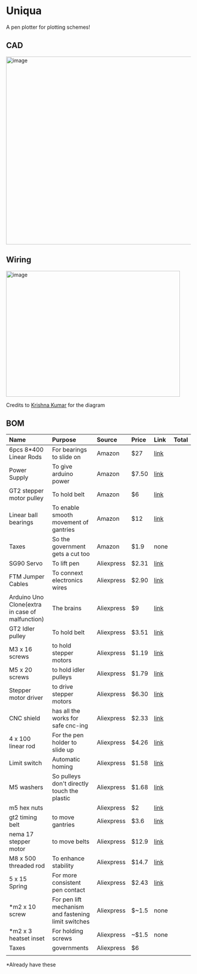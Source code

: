 # Uniqua
A pen plotter for plotting schemes!

## CAD
<img width="690" height="512" alt="image" src="https://github.com/user-attachments/assets/8aa379eb-93bb-436f-86bc-1acc75314d31" />


## Wiring
<img width="474" height="343" alt="image" src="https://github.com/user-attachments/assets/9d6dde57-ed8b-4e34-9c51-7f1ab46ce735" />

Credits to [Krishna Kumar](https://www.hackster.io/kk1211114) for the diagram


## BOM
| Name   | Purpose      | Source         | Price | Link | Total|
|:-------|:-------------|:---------------|:------|:------|:----------|
|6pcs 8*400 Linear Rods|For bearings to slide on|Amazon|$27|[link](https://www.amazon.com/gp/product/B0CXTX5FZ3/ref=ox_sc_act_title_1?smid=A2IW11PEFKCHE9&psc=1)||
|Power Supply|To give arduino power|Amazon|$7.50|[link](https://www.amazon.com/gp/product/B018OLREG4/ref=ox_sc_act_title_3?smid=A2VN47FGA6FR8&psc=1)||
|GT2 stepper motor pulley|To hold belt|Amazon|$6|[link](https://www.amazon.com/gp/product/B07CXSSGF8/ref=ox_sc_act_title_4?smid=A2QQQKMKGVNA5E&psc=1)||
|Linear ball bearings|To enable smooth movement of gantries|Amazon|$12|[link](https://www.amazon.com/gp/product/B087WPGQ8T/ref=ox_sc_act_title_5?smid=A3TIH0U3DL7GNQ&psc=1)||
|Taxes|So the government gets a cut too|Amazon|$1.9|none||
|SG90 Servo| To lift pen|Aliexpress|$2.31|[link](https://www.aliexpress.com/item/3256806385982254.html?spm=a2g0o.cart.0.0.3cfa38daS7Zzi6&mp=1&pdp_npi=5%40dis%21USD%21USD%202.31%21USD%202.31%21%21USD%202.31%21%21%21%402101c67a17537423498472061e0c59%2112000037705759120%21ct%21US%216369324848%21%211%210&_gl=1*1uqgl4s*_gcl_aw*R0NMLjE3NDg2NDY3NzguQ2p3S0NBandydVhCQmhBckVpd0FDQlJ0SGY0Y1FsdERxTktaektpTjZvQXhCbXFSMlVYNXRxb3pmckRVNE92VTQ4VkNDU2xpWFhZYlFob0NZMzRRQXZEX0J3RQ..*_gcl_dc*R0NMLjE3NDg2NDY3NzguQ2p3S0NBandydVhCQmhBckVpd0FDQlJ0SGY0Y1FsdERxTktaektpTjZvQXhCbXFSMlVYNXRxb3pmckRVNE92VTQ4VkNDU2xpWFhZYlFob0NZMzRRQXZEX0J3RQ..*_gcl_au*Mjc3OTY4OTE5LjE3NDcyNzI0MDM.*_ga*MjA3NTQzODk0NC4xNzUzNzM0NDE4*_ga_VED1YSGNC7*czE3NTM3NDIxNzckbzIkZzEkdDE3NTM3NDIzNTEkajU5JGwwJGgw)||
|FTM Jumper Cables|To connext electronics wires|Aliexpress|$2.90|[link](https://www.aliexpress.com/item/3256802798368625.html?spm=a2g0o.cart.0.0.3cfa38daS7Zzi6&mp=1&pdp_npi=5%40dis%21USD%21USD%202.89%21USD%202.89%21%21USD%202.89%21%21%21%402101c67a17537423498472061e0c59%2112000023065504336%21ct%21US%216369324848%21%211%210&_gl=1*1uqgl4s*_gcl_aw*R0NMLjE3NDg2NDY3NzguQ2p3S0NBandydVhCQmhBckVpd0FDQlJ0SGY0Y1FsdERxTktaektpTjZvQXhCbXFSMlVYNXRxb3pmckRVNE92VTQ4VkNDU2xpWFhZYlFob0NZMzRRQXZEX0J3RQ..*_gcl_dc*R0NMLjE3NDg2NDY3NzguQ2p3S0NBandydVhCQmhBckVpd0FDQlJ0SGY0Y1FsdERxTktaektpTjZvQXhCbXFSMlVYNXRxb3pmckRVNE92VTQ4VkNDU2xpWFhZYlFob0NZMzRRQXZEX0J3RQ..*_gcl_au*Mjc3OTY4OTE5LjE3NDcyNzI0MDM.*_ga*MjA3NTQzODk0NC4xNzUzNzM0NDE4*_ga_VED1YSGNC7*czE3NTM3NDIxNzckbzIkZzEkdDE3NTM3NDIzNTEkajU5JGwwJGgw)||
|Arduino Uno Clone(extra in case of malfunction)|The brains|Aliexpress|$9|[link](https://www.aliexpress.us/item/3256805955372826.html?spm=a2g0o.cart.0.0.3cfa38daS7Zzi6&mp=1&pdp_npi=5%40dis%21USD%21USD%204.49%21USD%204.49%21%21USD%204.49%21%21%21%402101c67a17537423498472061e0c59%2112000035947933188%21ct%21US%216369324848%21%212%210&_gl=1*amc11f*_gcl_aw*R0NMLjE3NDg2NDY3NzguQ2p3S0NBandydVhCQmhBckVpd0FDQlJ0SGY0Y1FsdERxTktaektpTjZvQXhCbXFSMlVYNXRxb3pmckRVNE92VTQ4VkNDU2xpWFhZYlFob0NZMzRRQXZEX0J3RQ..*_gcl_dc*R0NMLjE3NDg2NDY3NzguQ2p3S0NBandydVhCQmhBckVpd0FDQlJ0SGY0Y1FsdERxTktaektpTjZvQXhCbXFSMlVYNXRxb3pmckRVNE92VTQ4VkNDU2xpWFhZYlFob0NZMzRRQXZEX0J3RQ..*_gcl_au*Mjc3OTY4OTE5LjE3NDcyNzI0MDM.*_ga*MjA3NTQzODk0NC4xNzUzNzM0NDE4*_ga_VED1YSGNC7*czE3NTM3NDIxNzckbzIkZzEkdDE3NTM3NDI1MzMkajYwJGwwJGgw&gatewayAdapt=glo2usa)||
|GT2 Idler pulley|To hold belt|Aliexpress|$3.51|[link](https://www.aliexpress.com/item/3256805966224219.html?spm=a2g0o.cart.0.0.3cfa38daS7Zzi6&mp=1&pdp_npi=5%40dis%21USD%21USD%203.51%21USD%203.51%21%21USD%203.51%21%21%21%402103146c17537427860388128e1f15%2112000036001922943%21ct%21US%216369324848%21%211%210&_gl=1*1e9y95g*_gcl_aw*R0NMLjE3NDg2NDY3NzguQ2p3S0NBandydVhCQmhBckVpd0FDQlJ0SGY0Y1FsdERxTktaektpTjZvQXhCbXFSMlVYNXRxb3pmckRVNE92VTQ4VkNDU2xpWFhZYlFob0NZMzRRQXZEX0J3RQ..*_gcl_dc*R0NMLjE3NDg2NDY3NzguQ2p3S0NBandydVhCQmhBckVpd0FDQlJ0SGY0Y1FsdERxTktaektpTjZvQXhCbXFSMlVYNXRxb3pmckRVNE92VTQ4VkNDU2xpWFhZYlFob0NZMzRRQXZEX0J3RQ..*_gcl_au*Mjc3OTY4OTE5LjE3NDcyNzI0MDM.*_ga*MjA3NTQzODk0NC4xNzUzNzM0NDE4*_ga_VED1YSGNC7*czE3NTM3NDIxNzckbzIkZzEkdDE3NTM3NDI5MzEkajYwJGwwJGgw)||
|M3 x 16 screws|to hold stepper motors|Aliexpress|$1.19|[link](https://www.aliexpress.com/item/3256805692722422.html?spm=a2g0o.cart.0.0.3cfa38daS7Zzi6&mp=1&pdp_npi=5%40dis%21USD%21USD%201.19%21USD%201.19%21%21USD%201.19%21%21%21%402103146c17537427860388128e1f15%2112000034679037239%21ct%21US%216369324848%21%211%210&_gl=1*1e9y95g*_gcl_aw*R0NMLjE3NDg2NDY3NzguQ2p3S0NBandydVhCQmhBckVpd0FDQlJ0SGY0Y1FsdERxTktaektpTjZvQXhCbXFSMlVYNXRxb3pmckRVNE92VTQ4VkNDU2xpWFhZYlFob0NZMzRRQXZEX0J3RQ..*_gcl_dc*R0NMLjE3NDg2NDY3NzguQ2p3S0NBandydVhCQmhBckVpd0FDQlJ0SGY0Y1FsdERxTktaektpTjZvQXhCbXFSMlVYNXRxb3pmckRVNE92VTQ4VkNDU2xpWFhZYlFob0NZMzRRQXZEX0J3RQ..*_gcl_au*Mjc3OTY4OTE5LjE3NDcyNzI0MDM.*_ga*MjA3NTQzODk0NC4xNzUzNzM0NDE4*_ga_VED1YSGNC7*czE3NTM3NDIxNzckbzIkZzEkdDE3NTM3NDI5MzEkajYwJGwwJGgw)||
|M5 x 20 screws|to hold idler pulleys|Aliexpress|$1.79|[link](https://www.aliexpress.com/item/2255800598515019.html?spm=a2g0o.cart.0.0.3cfa38daS7Zzi6&mp=1&pdp_npi=5%40dis%21USD%21USD%201.79%21USD%201.72%21%21USD%201.72%21%21%21%402103146c17537427860388128e1f15%2112000036122606202%21ct%21US%216369324848%21%211%210&_gl=1*1e9y95g*_gcl_aw*R0NMLjE3NDg2NDY3NzguQ2p3S0NBandydVhCQmhBckVpd0FDQlJ0SGY0Y1FsdERxTktaektpTjZvQXhCbXFSMlVYNXRxb3pmckRVNE92VTQ4VkNDU2xpWFhZYlFob0NZMzRRQXZEX0J3RQ..*_gcl_dc*R0NMLjE3NDg2NDY3NzguQ2p3S0NBandydVhCQmhBckVpd0FDQlJ0SGY0Y1FsdERxTktaektpTjZvQXhCbXFSMlVYNXRxb3pmckRVNE92VTQ4VkNDU2xpWFhZYlFob0NZMzRRQXZEX0J3RQ..*_gcl_au*Mjc3OTY4OTE5LjE3NDcyNzI0MDM.*_ga*MjA3NTQzODk0NC4xNzUzNzM0NDE4*_ga_VED1YSGNC7*czE3NTM3NDIxNzckbzIkZzEkdDE3NTM3NDI5MzEkajYwJGwwJGgw)||
|Stepper motor driver|to drive stepper motors|Aliexpress|$6.30|[link](https://www.aliexpress.com/item/3256803799187214.html?spm=a2g0o.cart.0.0.3cfa38daS7Zzi6&mp=1&pdp_npi=5%40dis%21USD%21USD%206.28%21USD%206.28%21%21USD%206.28%21%21%21%402101c67a17537423498472061e0c59%2112000027645005775%21ct%21US%216369324848%21%211%210&_gl=1*1e9y95g*_gcl_aw*R0NMLjE3NDg2NDY3NzguQ2p3S0NBandydVhCQmhBckVpd0FDQlJ0SGY0Y1FsdERxTktaektpTjZvQXhCbXFSMlVYNXRxb3pmckRVNE92VTQ4VkNDU2xpWFhZYlFob0NZMzRRQXZEX0J3RQ..*_gcl_dc*R0NMLjE3NDg2NDY3NzguQ2p3S0NBandydVhCQmhBckVpd0FDQlJ0SGY0Y1FsdERxTktaektpTjZvQXhCbXFSMlVYNXRxb3pmckRVNE92VTQ4VkNDU2xpWFhZYlFob0NZMzRRQXZEX0J3RQ..*_gcl_au*Mjc3OTY4OTE5LjE3NDcyNzI0MDM.*_ga*MjA3NTQzODk0NC4xNzUzNzM0NDE4*_ga_VED1YSGNC7*czE3NTM3NDIxNzckbzIkZzEkdDE3NTM3NDI5MzEkajYwJGwwJGgw)||
|CNC shield| has all the works for safe cnc-ing|Aliexpress|$2.33|[link](https://www.aliexpress.us/item/3256806291794239.html?spm=a2g0o.cart.0.0.3cfa38daS7Zzi6&mp=1&pdp_npi=5%40dis%21USD%21USD%202.33%21USD%202.33%21%21USD%202.33%21%21%21%402103146c17537427860388128e1f15%2112000037347058708%21ct%21US%216369324848%21%211%210&_gl=1*hk7gte*_gcl_aw*R0NMLjE3NDg2NDY3NzguQ2p3S0NBandydVhCQmhBckVpd0FDQlJ0SGY0Y1FsdERxTktaektpTjZvQXhCbXFSMlVYNXRxb3pmckRVNE92VTQ4VkNDU2xpWFhZYlFob0NZMzRRQXZEX0J3RQ..*_gcl_dc*R0NMLjE3NDg2NDY3NzguQ2p3S0NBandydVhCQmhBckVpd0FDQlJ0SGY0Y1FsdERxTktaektpTjZvQXhCbXFSMlVYNXRxb3pmckRVNE92VTQ4VkNDU2xpWFhZYlFob0NZMzRRQXZEX0J3RQ..*_gcl_au*Mjc3OTY4OTE5LjE3NDcyNzI0MDM.*_ga*MjA3NTQzODk0NC4xNzUzNzM0NDE4*_ga_VED1YSGNC7*czE3NTM3NDIxNzckbzIkZzEkdDE3NTM3NDI1NDkkajQ0JGwwJGgw&gatewayAdapt=glo2usa#nav-review)||
|4 x 100 linear rod|For the pen holder to slide up|Aliexpress|$4.26|[link](https://www.aliexpress.com/item/3256804855023250.html?spm=a2g0o.cart.0.0.3cfa38daS7Zzi6&mp=1&pdp_npi=5%40dis%21USD%21USD%202.13%21USD%202.13%21%21USD%202.13%21%21%21%402101c67a17537423498472061e0c59%2112000031424484616%21ct%21US%216369324848%21%212%210&_gl=1*shthvm*_gcl_aw*R0NMLjE3NDg2NDY3NzguQ2p3S0NBandydVhCQmhBckVpd0FDQlJ0SGY0Y1FsdERxTktaektpTjZvQXhCbXFSMlVYNXRxb3pmckRVNE92VTQ4VkNDU2xpWFhZYlFob0NZMzRRQXZEX0J3RQ..*_gcl_dc*R0NMLjE3NDg2NDY3NzguQ2p3S0NBandydVhCQmhBckVpd0FDQlJ0SGY0Y1FsdERxTktaektpTjZvQXhCbXFSMlVYNXRxb3pmckRVNE92VTQ4VkNDU2xpWFhZYlFob0NZMzRRQXZEX0J3RQ..*_gcl_au*Mjc3OTY4OTE5LjE3NDcyNzI0MDM.*_ga*MjA3NTQzODk0NC4xNzUzNzM0NDE4*_ga_VED1YSGNC7*czE3NTM3NDIxNzckbzIkZzEkdDE3NTM3NDI5MzEkajYwJGwwJGgw)||
|Limit switch|Automatic homing|Aliexpress|$1.58|[link](https://www.aliexpress.com/item/3256805410237576.html?spm=a2g0o.cart.0.0.3cfa38daS7Zzi6&mp=1&pdp_npi=5%40dis%21USD%21USD%201.58%21USD%201.58%21%21USD%201.58%21%21%21%402101c67a17537423498472061e0c59%2112000033693394513%21ct%21US%216369324848%21%211%210&_gl=1*suim2a*_gcl_aw*R0NMLjE3NDg2NDY3NzguQ2p3S0NBandydVhCQmhBckVpd0FDQlJ0SGY0Y1FsdERxTktaektpTjZvQXhCbXFSMlVYNXRxb3pmckRVNE92VTQ4VkNDU2xpWFhZYlFob0NZMzRRQXZEX0J3RQ..*_gcl_dc*R0NMLjE3NDg2NDY3NzguQ2p3S0NBandydVhCQmhBckVpd0FDQlJ0SGY0Y1FsdERxTktaektpTjZvQXhCbXFSMlVYNXRxb3pmckRVNE92VTQ4VkNDU2xpWFhZYlFob0NZMzRRQXZEX0J3RQ..*_gcl_au*Mjc3OTY4OTE5LjE3NDcyNzI0MDM.*_ga*MjA3NTQzODk0NC4xNzUzNzM0NDE4*_ga_VED1YSGNC7*czE3NTM3NDIxNzckbzIkZzEkdDE3NTM3NDI5MzEkajYwJGwwJGgw)||
|M5 washers|So pulleys don't directly touch the plastic|Aliexpress|$1.68|[link](https://www.aliexpress.com/item/3256807003597592.html?spm=a2g0o.cart.0.0.3cfa38daS7Zzi6&mp=1&pdp_npi=5%40dis%21USD%21USD%201.68%21USD%201.68%21%21USD%201.68%21%21%21%402103246617537424854907643e6b6e%2112000039747824224%21ct%21US%216369324848%21%211%210&_gl=1*zvm7s7*_gcl_aw*R0NMLjE3NDg2NDY3NzguQ2p3S0NBandydVhCQmhBckVpd0FDQlJ0SGY0Y1FsdERxTktaektpTjZvQXhCbXFSMlVYNXRxb3pmckRVNE92VTQ4VkNDU2xpWFhZYlFob0NZMzRRQXZEX0J3RQ..*_gcl_dc*R0NMLjE3NDg2NDY3NzguQ2p3S0NBandydVhCQmhBckVpd0FDQlJ0SGY0Y1FsdERxTktaektpTjZvQXhCbXFSMlVYNXRxb3pmckRVNE92VTQ4VkNDU2xpWFhZYlFob0NZMzRRQXZEX0J3RQ..*_gcl_au*Mjc3OTY4OTE5LjE3NDcyNzI0MDM.*_ga*MjA3NTQzODk0NC4xNzUzNzM0NDE4*_ga_VED1YSGNC7*czE3NTM3NDIxNzckbzIkZzEkdDE3NTM3NDI5MzEkajYwJGwwJGgw)||
|m5 hex nuts||Aliexpress|$2|[link](https://www.aliexpress.com/item/3256808093729366.html?spm=a2g0o.cart.0.0.3cfa38daS7Zzi6&mp=1&pdp_npi=5%40dis%21USD%21USD%201.96%21USD%201.96%21%21USD%201.96%21%21%21%402103246617537424854907643e6b6e%2112000044463152586%21ct%21US%216369324848%21%211%210&_gl=1*zvm7s7*_gcl_aw*R0NMLjE3NDg2NDY3NzguQ2p3S0NBandydVhCQmhBckVpd0FDQlJ0SGY0Y1FsdERxTktaektpTjZvQXhCbXFSMlVYNXRxb3pmckRVNE92VTQ4VkNDU2xpWFhZYlFob0NZMzRRQXZEX0J3RQ..*_gcl_dc*R0NMLjE3NDg2NDY3NzguQ2p3S0NBandydVhCQmhBckVpd0FDQlJ0SGY0Y1FsdERxTktaektpTjZvQXhCbXFSMlVYNXRxb3pmckRVNE92VTQ4VkNDU2xpWFhZYlFob0NZMzRRQXZEX0J3RQ..*_gcl_au*Mjc3OTY4OTE5LjE3NDcyNzI0MDM.*_ga*MjA3NTQzODk0NC4xNzUzNzM0NDE4*_ga_VED1YSGNC7*czE3NTM3NDIxNzckbzIkZzEkdDE3NTM3NDI5MzEkajYwJGwwJGgw)||
|gt2 timing belt|to move gantries|Aliexpress|$3.6|[link](https://www.aliexpress.com/item/3256808671441858.html?spm=a2g0o.cart.0.0.3cfa38daS7Zzi6&mp=1&pdp_npi=5%40dis%21USD%21USD%207.31%21USD%203.58%21%21USD%203.58%21%21%21%402103146c17537427860388128e1f15%2112000047019596825%21ct%21US%216369324848%21%211%210&_gl=1*7xc4jr*_gcl_aw*R0NMLjE3NDg2NDY3NzguQ2p3S0NBandydVhCQmhBckVpd0FDQlJ0SGY0Y1FsdERxTktaektpTjZvQXhCbXFSMlVYNXRxb3pmckRVNE92VTQ4VkNDU2xpWFhZYlFob0NZMzRRQXZEX0J3RQ..*_gcl_dc*R0NMLjE3NDg2NDY3NzguQ2p3S0NBandydVhCQmhBckVpd0FDQlJ0SGY0Y1FsdERxTktaektpTjZvQXhCbXFSMlVYNXRxb3pmckRVNE92VTQ4VkNDU2xpWFhZYlFob0NZMzRRQXZEX0J3RQ..*_gcl_au*Mjc3OTY4OTE5LjE3NDcyNzI0MDM.*_ga*MjA3NTQzODk0NC4xNzUzNzM0NDE4*_ga_VED1YSGNC7*czE3NTM3NDIxNzckbzIkZzEkdDE3NTM3NDI5MzEkajYwJGwwJGgw)||
|nema 17 stepper motor|to move belts|Aliexpress|$12.9|[link](https://www.aliexpress.com/item/3256805095424554.html?spm=a2g0o.cart.0.0.3cfa38daS7Zzi6&mp=1&pdp_npi=5%40dis%21USD%21USD%206.44%21USD%206.44%21%21USD%206.44%21%21%21%402103146c17537427860388128e1f15%2112000048015817439%21ct%21US%216369324848%21%212%210&_gl=1*g7ucid*_gcl_aw*R0NMLjE3NDg2NDY3NzguQ2p3S0NBandydVhCQmhBckVpd0FDQlJ0SGY0Y1FsdERxTktaektpTjZvQXhCbXFSMlVYNXRxb3pmckRVNE92VTQ4VkNDU2xpWFhZYlFob0NZMzRRQXZEX0J3RQ..*_gcl_dc*R0NMLjE3NDg2NDY3NzguQ2p3S0NBandydVhCQmhBckVpd0FDQlJ0SGY0Y1FsdERxTktaektpTjZvQXhCbXFSMlVYNXRxb3pmckRVNE92VTQ4VkNDU2xpWFhZYlFob0NZMzRRQXZEX0J3RQ..*_gcl_au*Mjc3OTY4OTE5LjE3NDcyNzI0MDM.*_ga*MjA3NTQzODk0NC4xNzUzNzM0NDE4*_ga_VED1YSGNC7*czE3NTM3NDIxNzckbzIkZzEkdDE3NTM3NDI5MzEkajYwJGwwJGgw)||
|M8 x 500 threaded rod|To enhance stability|Aliexpress|$14.7|[link](https://www.aliexpress.com/item/3256807919274570.html?spm=a2g0o.cart.0.0.3cfa38daS7Zzi6&mp=1&pdp_npi=5%40dis%21USD%21USD%207.52%21USD%207.35%21%21USD%207.35%21%21%21%402103146c17537427860388128e1f15%2112000043789624665%21ct%21US%216369324848%21%212%210&_gl=1*g7ucid*_gcl_aw*R0NMLjE3NDg2NDY3NzguQ2p3S0NBandydVhCQmhBckVpd0FDQlJ0SGY0Y1FsdERxTktaektpTjZvQXhCbXFSMlVYNXRxb3pmckRVNE92VTQ4VkNDU2xpWFhZYlFob0NZMzRRQXZEX0J3RQ..*_gcl_dc*R0NMLjE3NDg2NDY3NzguQ2p3S0NBandydVhCQmhBckVpd0FDQlJ0SGY0Y1FsdERxTktaektpTjZvQXhCbXFSMlVYNXRxb3pmckRVNE92VTQ4VkNDU2xpWFhZYlFob0NZMzRRQXZEX0J3RQ..*_gcl_au*Mjc3OTY4OTE5LjE3NDcyNzI0MDM.*_ga*MjA3NTQzODk0NC4xNzUzNzM0NDE4*_ga_VED1YSGNC7*czE3NTM3NDIxNzckbzIkZzEkdDE3NTM3NDI5MzEkajYwJGwwJGgw)||
|5 x 15 Spring|For more consistent pen contact|Aliexpress|$2.43|[link](https://www.aliexpress.com/item/3256807406561228.html?spm=a2g0o.cart.0.0.3cfa38daS7Zzi6&mp=1&pdp_npi=5%40dis%21USD%21USD%202.43%21USD%202.43%21%21USD%202.43%21%21%21%402103146c17537427860388128e1f15%2112000041425495237%21ct%21US%216369324848%21%211%210&_gl=1*g7ucid*_gcl_aw*R0NMLjE3NDg2NDY3NzguQ2p3S0NBandydVhCQmhBckVpd0FDQlJ0SGY0Y1FsdERxTktaektpTjZvQXhCbXFSMlVYNXRxb3pmckRVNE92VTQ4VkNDU2xpWFhZYlFob0NZMzRRQXZEX0J3RQ..*_gcl_dc*R0NMLjE3NDg2NDY3NzguQ2p3S0NBandydVhCQmhBckVpd0FDQlJ0SGY0Y1FsdERxTktaektpTjZvQXhCbXFSMlVYNXRxb3pmckRVNE92VTQ4VkNDU2xpWFhZYlFob0NZMzRRQXZEX0J3RQ..*_gcl_au*Mjc3OTY4OTE5LjE3NDcyNzI0MDM.*_ga*MjA3NTQzODk0NC4xNzUzNzM0NDE4*_ga_VED1YSGNC7*czE3NTM3NDIxNzckbzIkZzEkdDE3NTM3NDI5MzEkajYwJGwwJGgw)||
|*m2 x 10 screw|For pen lift mechanism and fastening limit switches|Aliexpress|$~1.5|none||
|*m2 x 3 heatset inset|For holding screws|Aliexpress|~$1.5|none||
|Taxes|governments|Aliexpress|$6|||
|||||||

*Already have these
